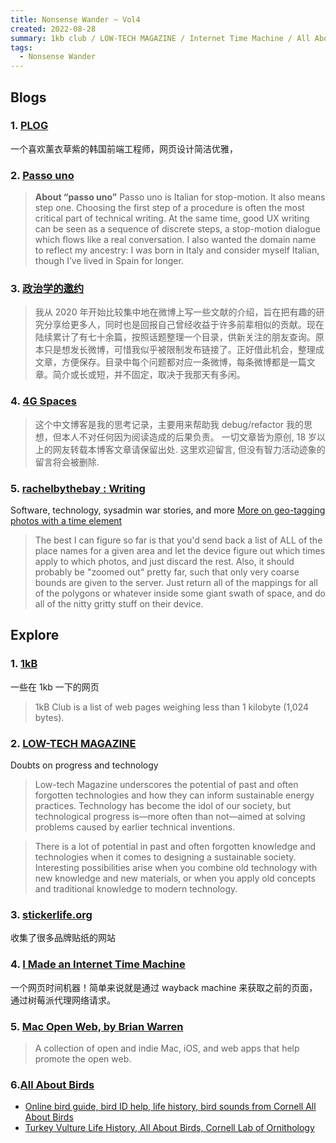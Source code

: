 ```yaml
---
title: Nonsense Wander ~ Vol4
created: 2022-08-28
summary: 1kb club / LOW-TECH MAGAZINE / Internet Time Machine / All About Birds
tags:
  - Nonsense Wander
---
```


## Blogs

### 1. [PLOG](https://hing9u.tistory.com/)

一个喜欢薰衣草紫的韩国前端工程师，网页设计简洁优雅，

### 2. [Passo uno](https://passo.uno/why-technical-writing/)

> **About “passo uno”**
> Passo uno is Italian for stop-motion. It also means step one.
> Choosing the first step of a procedure is often the most critical part of technical writing. At the same time, good UX writing can be seen as a sequence of discrete steps, a stop-motion dialogue which flows like a real conversation. I also wanted the domain name to reflect my ancestry: I was born in Italy and consider myself Italian, though I’ve lived in Spain for longer.

### 3. [政治学的邀约](https://finelin.notion.site/finelin/8f0e84b281894a9fb599e5ac8c511faf)

> 我从 2020 年开始比较集中地在微博上写一些文献的介绍，旨在把有趣的研究分享给更多人，同时也是回报自己曾经收益于许多前辈相似的贡献。现在陆续累计了有七十余篇，按照话题整理一个目录，供新关注的朋友查询。原本只是想发长微博，可惜我似乎被限制发布链接了。正好借此机会，整理成文章，方便保存。目录中每个问题都对应一条微博，每条微博都是一篇文章。简介或长或短，并不固定，取决于我那天有多闲。

### 4. [4G Spaces](https://blog.youxu.info/)

> 这个中文博客是我的思考记录，主要用来帮助我 debug/refactor 我的思想，但本人不对任何因为阅读造成的后果负责。
> 一切文章皆为原创, 18 岁以上的网友转载本博客文章请保留出处. 这里欢迎留言, 但没有智力活动迹象的留言将会被删除.

### 5. [rachelbythebay : Writing](https://rachelbythebay.com/w/)

Software, technology, sysadmin war stories, and more
[More on geo-tagging photos with a time element](https://rachelbythebay.com/w/2022/06/20/exif/)

> The best I can figure so far is that you'd send back a list of ALL of the place names for a given area and let the device figure out which times apply to which photos, and just discard the rest. Also, it should probably be "zoomed out" pretty far, such that only very coarse bounds are given to the server. Just return all of the mappings for all of the polygons or whatever inside some giant swath of space, and do all of the nitty gritty stuff on their device.

## Explore

### 1. [1kB](https://1kb.club/)

一些在 1kb 一下的网页

> 1kB Club is a list of web pages weighing less than 1 kilobyte (1,024 bytes).

### 2. [LOW-TECH MAGAZINE](https://www.lowtechmagazine.com/)

Doubts on progress and technology

> Low-tech Magazine underscores the potential of past and often forgotten technologies and how they can inform sustainable energy practices. Technology has become the idol of our society, but technological progress is—more often than not—aimed at solving problems caused by earlier technical inventions.

> There is a lot of potential in past and often forgotten knowledge and technologies when it comes to designing a sustainable society. Interesting possibilities arise when you combine old technology with new knowledge and new materials, or when you apply old concepts and traditional knowledge to modern technology.

### 3. [stickerlife.org](https://stickerlife.org/)

收集了很多品牌贴纸的网站

### 4. [I Made an Internet Time Machine](https://www.youtube.com/watch?v=0OB1g8CUdbA)

一个网页时间机器！简单来说就是通过 wayback machine 来获取之前的页面，通过树莓派代理网络请求。

### 5. [Mac Open Web, by Brian Warren](https://macopenweb.com/)

> A collection of open and indie Mac, iOS, and web apps that help promote the open web.

### 6.[All About Birds](https://www.allaboutbirds.org/)

- [Online bird guide, bird ID help, life history, bird sounds from Cornell All About Birds](https://www.allaboutbirds.org/news/)
- [Turkey Vulture Life History, All About Birds, Cornell Lab of Ornithology](https://www.allaboutbirds.org/guide/Turkey_Vulture/lifehistory)
